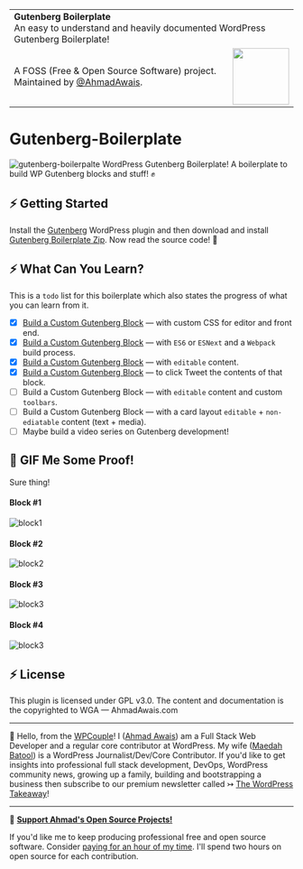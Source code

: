 <table width='100%'>
    <tr>
        <td align='left' width='100%' colspan='2'>
            <strong>Gutenberg Boilerplate</strong><br />
            An easy to understand and heavily documented️ WordPress Gutenberg Boilerplate!
        </td>
    </tr>
    <tr>
        <td>
            A FOSS (Free & Open Source Software) project. Maintained by <a href='https://github.com/ahmadawais'>@AhmadAwais</a>.
        </td>
        <td align='center'>
            <a href='https://AhmadAwais.com/'>
                <img src='https://i.imgur.com/Asg4d3k.png' width='100' />
            </a>
        </td>
    </tr>
</table>

# Gutenberg-Boilerplate
![gutenberg-boilerpalte](https://i.imgur.com/P5rw2pS.jpg)
WordPress Gutenberg Boilerplate! A boilerplate to build WP Gutenberg blocks and stuff! ✊

## ⚡️ Getting Started

Install the [Gutenberg](https://wordpress.org/plugins/gutenberg/) WordPress plugin and then download and install [Gutenberg Boilerplate Zip](https://github.com/ahmadawais/Gutenberg-Boilerplate/archive/master.zip). Now read the source code! 💯

## ⚡️ What Can You Learn?

This is a `todo` list for this boilerplate which also states the progress of what you can learn from it.
- [X] [Build a Custom Gutenberg Block](https://github.com/ahmadawais/Gutenberg-Boilerplate/tree/master/block/01-basic) — with custom CSS for editor and front end.
- [x] [Build a Custom Gutenberg Block](https://github.com/ahmadawais/Gutenberg-Boilerplate/tree/master/block/02-basic-esnext) — with `ES6` or `ESNext` and a `Webpack` build process.
- [x] [Build a Custom Gutenberg Block](https://github.com/ahmadawais/Gutenberg-Boilerplate/tree/master/block/03-block-editable) — with `editable` content.
- [x] [Build a Custom Gutenberg Block](https://github.com/ahmadawais/Gutenberg-Boilerplate/tree/master/block/04-tweet) — to click Tweet the contents of that block.
- [ ] Build a Custom Gutenberg Block — with `editable` content and custom `toolbars`.
- [ ] Build a Custom Gutenberg Block — with a card layout `editable` + `non-ediatable` content (text + media).
- [ ] Maybe build a video series on Gutenberg development!

## 🍩 GIF Me Some Proof!

Sure thing! 
#### Block #1

![block1](https://i.imgur.com/wHKNSiq.gif)

#### Block #2

![block2](https://i.imgur.com/PVEqw9J.gif)

#### Block #3

![block3](https://i.imgur.com/bvbybZ8.gif)

#### Block #4

![block3](https://i.imgur.com/txszXIA.gif)


## ⚡️ License

This plugin is licensed under GPL v3.0. The content and documentation is the copyrighted to WGA — AhmadAwais.com

---

🙌 Hello, from the [WPCouple](https://WPCouple.com)! I ([Ahmad Awais](https://AhmadAwais.com/)) am a Full Stack Web Developer and a regular core contributor at WordPress. My wife ([Maedah Batool](https://MaedahBatool.com/)) is a WordPress Journalist/Dev/Core Contributor. If you'd like to get insights into professional full stack development, DevOps, WordPress community news, growing up a family, building and bootstrapping a business then subscribe to our premium newsletter called ↣ [The WordPress Takeaway](https://WPTakeaway.club)!


---

🎩 [**Support Ahmad's Open Source Projects!**](https://pay.paddle.com/checkout/515568)

If you'd like me to keep producing professional free and open source software. Consider [paying for an hour of my time](https://pay.paddle.com/checkout/515568). I'll spend two hours on open source for each contribution.

